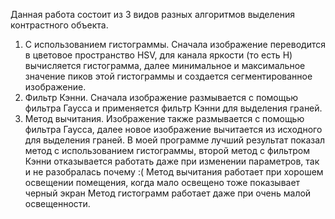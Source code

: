 Данная работа состоит из 3 видов разных алгоритмов выделения контрастного объекта.
1. С использованием гистограммы. Сначала изображение переводится в цветовое пространство HSV, для канала яркости (то есть H) вычисляется гистограмма, далее минимальное и максимальное значение пиков этой гистограммы и создается сегментированное изображение.
2. Фильтр Кэнни. Сначала изображение размывается с помощью фильтра Гаусса и применяется фильтр Кэнни для выделения граней.
3. Метод вычитания. Изображение также размывается с помощью фильтра Гаусса, далее новое изображение вычитается из исходного для выделения граней.
   В моей программе лучший результат показал метод с использованием гистограммы, второй метод с фильтром Кэнни отказывается работать даже при изменении параметров, так и не разобралась почему :(
   Метод вычитания работает при хорошем освещении помещения, когда мало освещено тоже показывает черный экран Метод гистограмм работает даже при очень малой освещенности.
